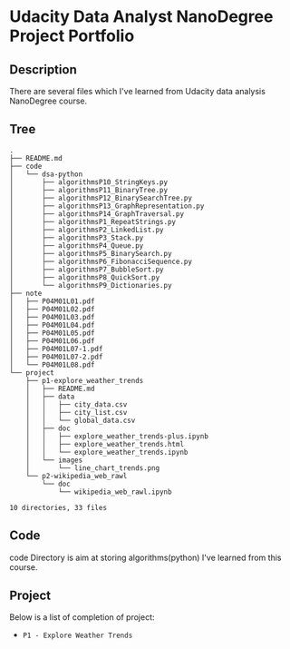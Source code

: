 # Udacity Data Analyst NanoDegree Project Portfolio

## Description

There are several files which I've learned from Udacity data analysis NanoDegree course.

## Tree

```
.
├── README.md
├── code
│   └── dsa-python
│       ├── algorithmsP10_StringKeys.py
│       ├── algorithmsP11_BinaryTree.py
│       ├── algorithmsP12_BinarySearchTree.py
│       ├── algorithmsP13_GraphRepresentation.py
│       ├── algorithmsP14_GraphTraversal.py
│       ├── algorithmsP1_RepeatStrings.py
│       ├── algorithmsP2_LinkedList.py
│       ├── algorithmsP3_Stack.py
│       ├── algorithmsP4_Queue.py
│       ├── algorithmsP5_BinarySearch.py
│       ├── algorithmsP6_FibonacciSequence.py
│       ├── algorithmsP7_BubbleSort.py
│       ├── algorithmsP8_QuickSort.py
│       └── algorithmsP9_Dictionaries.py
├── note
│   ├── P04M01L01.pdf
│   ├── P04M01L02.pdf
│   ├── P04M01L03.pdf
│   ├── P04M01L04.pdf
│   ├── P04M01L05.pdf
│   ├── P04M01L06.pdf
│   ├── P04M01L07-1.pdf
│   ├── P04M01L07-2.pdf
│   └── P04M01L08.pdf
└── project
    ├── p1-explore_weather_trends
    │   ├── README.md
    │   ├── data
    │   │   ├── city_data.csv
    │   │   ├── city_list.csv
    │   │   └── global_data.csv
    │   ├── doc
    │   │   ├── explore_weather_trends-plus.ipynb
    │   │   ├── explore_weather_trends.html
    │   │   └── explore_weather_trends.ipynb
    │   └── images
    │       └── line_chart_trends.png
    └── p2-wikipedia_web_rawl
        └── doc
            └── wikipedia_web_rawl.ipynb

10 directories, 33 files
```

## Code

code Directory is aim at storing algorithms(python) I've learned from this course.

## Project

Below is a list of completion of project:

- `P1 - Explore Weather Trends`
